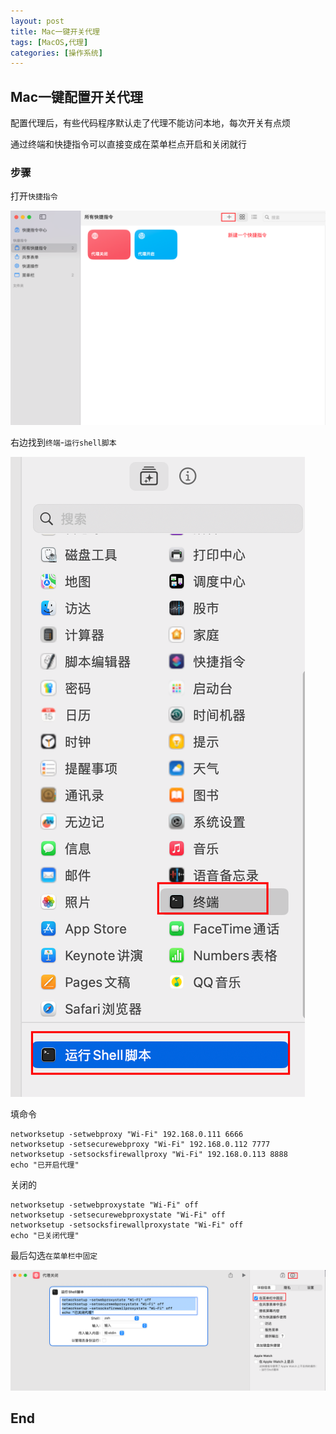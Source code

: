 ```yaml
---
layout: post
title: Mac一键开关代理
tags: [MacOS,代理]
categories: [操作系统]
---
```


## Mac一键配置开关代理

配置代理后，有些代码程序默认走了代理不能访问本地，每次开关有点烦

通过终端和快捷指令可以直接变成在菜单栏点开启和关闭就行

### 步骤

打开`快捷指令`

![image-20250815140034897](/assets/images/post/image-20250815140034897.png)

右边找到`终端`-`运行shell脚本`

![image-20250815140145214](/assets/images/post/image-20250815140145214.png)

填命令

```shell
networksetup -setwebproxy "Wi-Fi" 192.168.0.111 6666
networksetup -setsecurewebproxy "Wi-Fi" 192.168.0.112 7777
networksetup -setsocksfirewallproxy "Wi-Fi" 192.168.0.113 8888
echo "已开启代理"
```

关闭的

```shell
networksetup -setwebproxystate "Wi-Fi" off
networksetup -setsecurewebproxystate "Wi-Fi" off
networksetup -setsocksfirewallproxystate "Wi-Fi" off
echo "已关闭代理"
```

最后勾选`在菜单栏中固定`

![image-20250815140505181](/assets/images/post/image-20250815140505181.png)

## End
